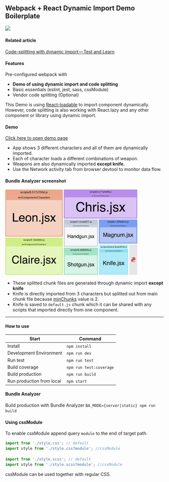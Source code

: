 ## Webpack + React Dynamic Import Demo Boilerplate

<img src="https://travis-ci.org/ohsiwon/Webpack-React-Dynamic-Import-Demo-Boilerplate.svg?branch=master"/>

#### Related article
[Code-splitting with dynamic import — Test and Learn](https://medium.com/@ohsiwon/code-splitting-with-dynamic-import-test-and-learn-28bc2a06d1b8)

#### Features
Pre-configured webpack with
* **Demo of using dynamic import and code splitting**
* Basic essentials (eslint, jest, sass, cssModule)
* Vendor code splitting (Optional)

This Demo is using [React-loadable](https://github.com/jamiebuilds/react-loadable) to import component dynamically.<br/>
However, code splitting is also working with React.lazy and any other component or library using dynamic import.

#### Demo
[Click here to open demo page](https://ohsiwon.github.io/Webpack-React-Dynamic-Import-Boilerplate/example)
* App shows 3 different characters and all of them are dynamically imported.
* Each of character loads a different combinations of weapon.
* Weapons are also dynamically imported **except knife**. 
* Use the Network activity tab from browser devtool to monitor data flow.


#### Bundle Analyzer screenshot
<img src="./docs/bundle_analyzer_final_screenshot.jpg" width="420px"/>

* These splitted chunk files are generated through dynamic import **except knife**
* Knife is directly imported from 3 characters but splitted out from main chunk file because [minChunks](https://webpack.js.org/plugins/split-chunks-plugin/#splitchunks-minchunks) value is 2.
* Knife is saved to `default.js` chunk which it can be shared with any scripts that imported directly from one component.

---

#### How to use

|Start                    |Command                 |
|-------------------------|------------------------|
|Install                  | `npm install`          |
|Development Environment  | `npm run dev`          |
|Run test                 | `npm run test`         |
|Build coverage           | `npm run test:coverage`|
|Build production         | `npm run build`        |
|Run production from local| `npm start`            |

#### Bundle Analyzer
Build production with Bundle Analyzer `BA_MODE={server|static} npm run build`

#### Using cssModule
To enable cssModule append query `module` to the end of target path.
```js
import from './style.css'; // default
import style from './style.css?module'; //cssModule

import from './style.scss'; // default
import style from './style.scss?module'; //cssModule
```
cssModule can be used together with regular CSS.
